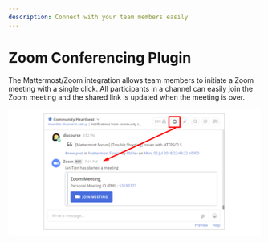 ```yaml
---
description: Connect with your team members easily
---
```


# Zoom Conferencing Plugin

The Mattermost/Zoom integration allows team members to initiate a Zoom meeting with a single click. All participants in a channel can easily join the Zoom meeting and the shared link is updated when the meeting is over.

![](.gitbook/assets/42196048-af54d2b8-7e30-11e8-80a0-5e160ae06f03.png)
